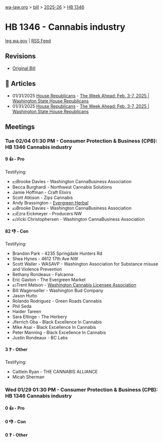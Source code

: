 [wa-law.org](/) > [bill](/bill/) > [2025-26](/bill/2025-26/) > [HB 1346](/bill/2025-26/hb/1346/)

# HB 1346 - Cannabis industry
[leg.wa.gov](https://app.leg.wa.gov/billsummary?BillNumber=1346&Year=2025&Initiative=false) | [RSS Feed](./rss.xml)

## Revisions
* [Original Bill](1/)

## 📰 Articles
* 01/31/2025 [House Republicans](/org/house_republicans/) - [The Week Ahead: Feb. 3-7, 2025 | Washington State House Republicans](http://houserepublicans.wa.gov/week/the-week-ahead-feb-3-7-2025/#:~:text=HB%201346)
* 01/31/2025 [House Republicans](/org/house_republicans/) - [The Week Ahead: Feb. 3-7, 2025 | Washington State House Republicans](https://houserepublicans.wa.gov/week/the-week-ahead-feb-3-7-2025/#:~:text=HB%201346)

## Meetings
### Tue 02/04 01:30 PM - Consumer Protection & Business (CPB): HB 1346 Cannabis industry
#### 9 👍 - Pro
Testifying:
* 💵Brooke Davies - Washington CannaBusiness Association
* Becca Burghardi - Northwest Cannabis Solutions
* Jamie Hoffman - Craft Elixirs
* Scott Atkison - Zips Cannabis
* Andy Brassington - [Evergreen Herbal](/org/evergreen_herbal/)
* 💵Brooke Davies - Washington CannaBusiness Association
* 💵Ezra Eickmeyer - Producers NW
* 💵Vicki Christophersen - Washington CannaBusiness Association

#### 82 👎 - Con
Testifying:
* Brandon Park - 4235 Springdale Hunters Rd
* Shea Hynes - 4612 17th Ave NW
* Scott Waller - WASAVP - Washington Association for Substance misuse and Violence Prevention
* Bethany Rondeaux - Falcanna
* Eric Gaston - The Evergreen Market
* 💵Trent Matson - [Washington Cannabis Licensee Association](/org/washington_cannabis_licensee_association/)
* Bill Wagenseller - Washington Bud Company
* Jason Hutto
* Rolando Rodriguez - Green Roads Cannabis
* Phil Seda
* Haider Tareen
* Sara Eltinge - The Herbery
* Jferrich Oba - Black Excellence In Cannabis
* Mike Asai - Black Excellence In Cannabis
* Peter Manning - Black Excellence In Cannabis
* Justin Rondeaux - BC Labs

#### 3 ❓ - Other
Testifying:
* Caitlein Ryan - THE CANNABIS ALLIANCE
* Micah Sherman

### Wed 01/29 01:30 PM - Consumer Protection & Business (CPB): HB 1346 Cannabis industry
#### 0 👍 - Pro

#### 0 👎 - Con

#### 0 ❓ - Other
